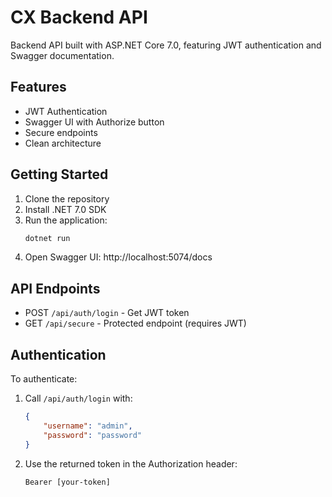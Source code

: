 # CX Backend API

Backend API built with ASP.NET Core 7.0, featuring JWT authentication and Swagger documentation.

## Features

- JWT Authentication
- Swagger UI with Authorize button
- Secure endpoints
- Clean architecture

## Getting Started

1. Clone the repository
2. Install .NET 7.0 SDK
3. Run the application:
   ```bash
   dotnet run
   ```
4. Open Swagger UI: http://localhost:5074/docs

## API Endpoints

- POST `/api/auth/login` - Get JWT token
- GET `/api/secure` - Protected endpoint (requires JWT)

## Authentication

To authenticate:
1. Call `/api/auth/login` with:
   ```json
   {
       "username": "admin",
       "password": "password"
   }
   ```
2. Use the returned token in the Authorization header:
   ```
   Bearer [your-token]
   ```
